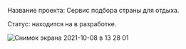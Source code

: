 Название проекта: Сервис подбора страны для отдыха.

Статус: находится на в разработке.

![Снимок экрана 2021-10-08 в 13 28 01](https://user-images.githubusercontent.com/63869857/136524096-b39d882e-886c-4f57-b8b0-d65ed325caf4.png)
